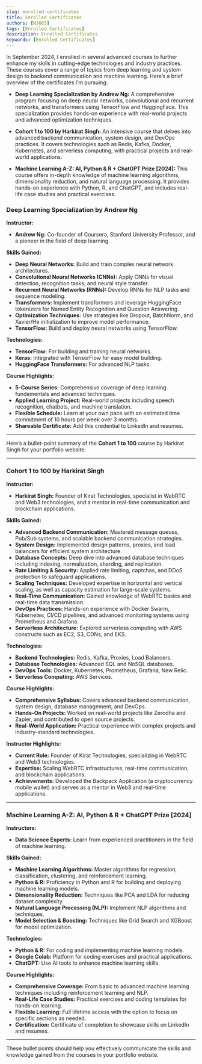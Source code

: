 ```yaml
---
slug: enrolled-certificates
title: Enrolled Certificates
authors: [MJ665]
tags: [Enrolled Certificates]
description: Enrolled Certificates
keywords: [Enrolled Certificates]
---
```


In September 2024, I enrolled in several advanced courses to further enhance my skills in cutting-edge technologies and industry practices. These courses cover a range of topics from deep learning and system design to backend communication and machine learning. Here’s a brief overview of the certificates I’m pursuing:

- **Deep Learning Specialization by Andrew Ng:** A comprehensive program focusing on deep neural networks, convolutional and recurrent networks, and transformers using TensorFlow and HuggingFace. This specialization provides hands-on experience with real-world projects and advanced optimization techniques.

- **Cohort 1 to 100 by Harkirat Singh:** An intensive course that delves into advanced backend communication, system design, and DevOps practices. It covers technologies such as Redis, Kafka, Docker, Kubernetes, and serverless computing, with practical projects and real-world applications.

- **Machine Learning A-Z: AI, Python & R + ChatGPT Prize [2024]:** This course offers in-depth knowledge of machine learning algorithms, dimensionality reduction, and natural language processing. It provides hands-on experience with Python, R, and ChatGPT, and includes real-life case studies and practical exercises.





<!-- truncate -->


### Deep Learning Specialization by Andrew Ng

**Instructor:**
- **Andrew Ng:** Co-founder of Coursera, Stanford University Professor, and a pioneer in the field of deep learning.

**Skills Gained:**
- **Deep Neural Networks:** Build and train complex neural network architectures.
- **Convolutional Neural Networks (CNNs):** Apply CNNs for visual detection, recognition tasks, and neural style transfer.
- **Recurrent Neural Networks (RNNs):** Develop RNNs for NLP tasks and sequence modeling.
- **Transformers:** Implement transformers and leverage HuggingFace tokenizers for Named Entity Recognition and Question Answering.
- **Optimization Techniques:** Use strategies like Dropout, BatchNorm, and Xavier/He initialization to improve model performance.
- **TensorFlow:** Build and deploy neural networks using TensorFlow.

**Technologies:**
- **TensorFlow:** For building and training neural networks.
- **Keras:** Integrated with TensorFlow for easy model building.
- **HuggingFace Transformers:** For advanced NLP tasks.

**Course Highlights:**
- **5-Course Series:** Comprehensive coverage of deep learning fundamentals and advanced techniques.
- **Applied Learning Project:** Real-world projects including speech recognition, chatbots, and machine translation.
- **Flexible Schedule:** Learn at your own pace with an estimated time commitment of 10 hours per week over 3 months.
- **Shareable Certificate:** Add this credential to LinkedIn and resumes.

---

Here’s a bullet-point summary of the **Cohort 1 to 100** course by Harkirat Singh for your portfolio website:

---

### Cohort 1 to 100 by Harkirat Singh

**Instructor:**
- **Harkirat Singh:** Founder of Kirat Technologies, specialist in WebRTC and Web3 technologies, and a mentor in real-time communication and blockchain applications.

**Skills Gained:**
- **Advanced Backend Communication:** Mastered message queues, Pub/Sub systems, and scalable backend communication strategies.
- **System Design:** Implemented design patterns, proxies, and load balancers for efficient system architecture.
- **Database Concepts:** Deep dive into advanced database techniques including indexing, normalization, sharding, and replication.
- **Rate Limiting & Security:** Applied rate limiting, captchas, and DDoS protection to safeguard applications.
- **Scaling Techniques:** Developed expertise in horizontal and vertical scaling, as well as capacity estimation for large-scale systems.
- **Real-Time Communication:** Gained knowledge of WebRTC basics and real-time data transmission.
- **DevOps Practices:** Hands-on experience with Docker Swarm, Kubernetes, CI/CD pipelines, and advanced monitoring systems using Prometheus and Grafana.
- **Serverless Architecture:** Explored serverless computing with AWS constructs such as EC2, S3, CDNs, and EKS.

**Technologies:**
- **Backend Technologies:** Redis, Kafka, Proxies, Load Balancers.
- **Database Technologies:** Advanced SQL and NoSQL databases.
- **DevOps Tools:** Docker, Kubernetes, Prometheus, Grafana, New Relic.
- **Serverless Computing:** AWS Services.

**Course Highlights:**
- **Comprehensive Syllabus:** Covers advanced backend communication, system design, database management, and DevOps.
- **Hands-On Projects:** Worked on real-world projects like Zerodha and Zapier, and contributed to open source projects.
- **Real-World Application:** Practical experience with complex projects and industry-standard technologies.

**Instructor Highlights:**
- **Current Role:** Founder of Kirat Technologies, specializing in WebRTC and Web3 technologies.
- **Expertise:** Scaling WebRTC infrastructures, real-time communication, and blockchain applications.
- **Achievements:** Developed the Backpack Application (a cryptocurrency mobile wallet) and serves as a mentor in Web3 and real-time applications.

---



### Machine Learning A-Z: AI, Python & R + ChatGPT Prize [2024]

**Instructors:**
- **Data Science Experts:** Learn from experienced practitioners in the field of machine learning.

**Skills Gained:**
- **Machine Learning Algorithms:** Master algorithms for regression, classification, clustering, and reinforcement learning.
- **Python & R:** Proficiency in Python and R for building and deploying machine learning models.
- **Dimensionality Reduction:** Techniques like PCA and LDA for reducing dataset complexity.
- **Natural Language Processing (NLP):** Implement NLP algorithms and techniques.
- **Model Selection & Boosting:** Techniques like Grid Search and XGBoost for model optimization.

**Technologies:**
- **Python & R:** For coding and implementing machine learning models.
- **Google Colab:** Platform for coding exercises and practical applications.
- **ChatGPT:** Use AI tools to enhance machine learning skills.

**Course Highlights:**
- **Comprehensive Coverage:** From basic to advanced machine learning techniques including reinforcement learning and NLP.
- **Real-Life Case Studies:** Practical exercises and coding templates for hands-on learning.
- **Flexible Learning:** Full lifetime access with the option to focus on specific sections as needed.
- **Certification:** Certificate of completion to showcase skills on LinkedIn and resumes.

---

These bullet points should help you effectively communicate the skills and knowledge gained from the courses in your portfolio website.



